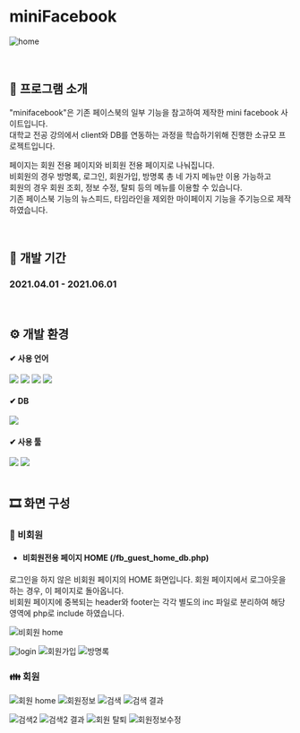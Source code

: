 # miniFacebook 
![home](https://github.com/leeeeeeeminji/miniFacebook/assets/87288893/f97ad8d6-0421-4bdb-8c4a-57697eadce1d)

<br>

##  📘 프로그램 소개
<p>
"minifacebook"은 기존 페이스북의 일부 기능을 참고하여 제작한 mini facebook 사이트입니다.<br>
대학교 전공 강의에서 client와 DB를 연동하는 과정을 학습하기위해 진행한 소규모 프로젝트입니다.
</p>
<p>
페이지는 회원 전용 페이지와 비회원 전용 페이지로 나눠집니다.<br>
비회원의 경우 방명록, 로그인, 회원가입, 방명록 총 네 가지 메뉴만 이용 가능하고 <br>
회원의 경우 회원 조회, 정보 수정, 탈퇴 등의 메뉴를 이용할 수 있습니다. <br>
기존 페이스북 기능의 뉴스피드, 타임라인을 제외한 마이페이지 기능을 주기능으로 제작하였습니다.<br>
</p>

<br>

## 📅 개발 기간
### 2021.04.01 - 2021.06.01

<br>

## ⚙ 개발 환경
#### ✔ 사용 언어
<div>
  <img src="https://img.shields.io/badge/HTML5-E34F26?style=flat&logo=HTML5&logoColor=white" />
  <img src="https://img.shields.io/badge/CSS3-1572B6?style=flat&logo=CSS3&logoColor=white" />
  <img src="https://img.shields.io/badge/JavaScript-F7DF1E?style=flat&logo=JavaScript&logoColor=white" />
  <img src="https://img.shields.io/badge/PHP-777BB4?style=flat&logo=PHP&logoColor=white"/>
</div>

#### ✔ DB
  <img src="https://img.shields.io/badge/MySQL-4479A1?style=flat&logo=MySQL&logoColor=white"/>

#### ✔ 사용 툴
<div>
  <img src="https://img.shields.io/badge/Notepad++-90E59A?style=flat&logo=Notepad++&logoColor=white"/>
  <img src="https://img.shields.io/badge/Apache-D22128?style=flat&logo=Apache&logoColor=white"/>
</div>

<br>

## 🎞 화면 구성
### 👩 비회원 
- #### 비회원전용 페이지 HOME (/fb_guest_home_db.php)
<p>
  로그인을 하지 않은 비회원 페이지의 HOME 화면입니다. 회원 페이지에서 로그아웃을 하는 경우, 이 페이지로 돌아옵니다. <br>
  비회원 페이지에 중복되는 header와 footer는 각각 별도의 inc 파일로 분리하여 해당 영역에 php로 include 하였습니다. 
</p>

![비회원 home](https://github.com/leeeeeeeminji/miniFacebook/assets/87288893/199c192b-7eef-4dfc-878d-1ea6492ef3fc)


![login](https://github.com/leeeeeeeminji/miniFacebook/assets/87288893/cb8147af-06d0-45bd-be49-a0841309ec8b)
![회원가입](https://github.com/leeeeeeeminji/miniFacebook/assets/87288893/5779ea28-f520-4836-94c5-80d0f64ed999)
![방명록](https://github.com/leeeeeeeminji/miniFacebook/assets/87288893/c27bacdc-742f-4182-98c5-baa3b8e92837)


### 👪 회원
![회원 home](https://github.com/leeeeeeeminji/miniFacebook/assets/87288893/46cd311d-1aff-41a0-8ea8-1cdc71b86195)
![회원정보](https://github.com/leeeeeeeminji/miniFacebook/assets/87288893/7835e1f4-6c57-4a49-b0b0-96e7d6ba4614)
![검색](https://github.com/leeeeeeeminji/miniFacebook/assets/87288893/faf0cc46-2b18-41b5-a919-9afb812e5fad)
![검색 결과](https://github.com/leeeeeeeminji/miniFacebook/assets/87288893/d5d89244-babc-4409-8e60-54e2e0631b0f)

![검색2](https://github.com/leeeeeeeminji/miniFacebook/assets/87288893/f6b3bd35-2ebb-45a1-aed1-ab6d5fbc5687)
![검색2 결과](https://github.com/leeeeeeeminji/miniFacebook/assets/87288893/9fea0100-3e61-4cb8-8eec-1ec269d8d41e)
![회원 탈퇴](https://github.com/leeeeeeeminji/miniFacebook/assets/87288893/345f38ed-659e-436d-bded-aeee084eea1e)
![회원정보수정](https://github.com/leeeeeeeminji/miniFacebook/assets/87288893/5072d134-8f07-4f0f-a166-b9f345df58bf)
